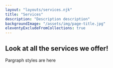 ```yaml
---
layout: "layouts/services.njk"
title: "Services"
description: "Description description"
backgroundImage: "/assets/img/page-title.jpg"
eleventyExcludeFromCollections: true
---
```


## Look at all the services we offer!

Pargraph styles are here